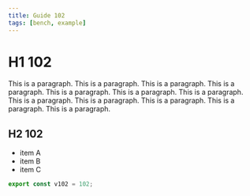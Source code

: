 ```yaml
---
title: Guide 102
tags: [bench, example]
---
```


# H1 102

This is a paragraph. This is a paragraph. This is a paragraph. This is a paragraph. This is a paragraph. This is a paragraph. This is a paragraph. This is a paragraph. This is a paragraph. This is a paragraph. This is a paragraph. This is a paragraph. 

## H2 102

- item A
- item B
- item C

```ts
export const v102 = 102;
```